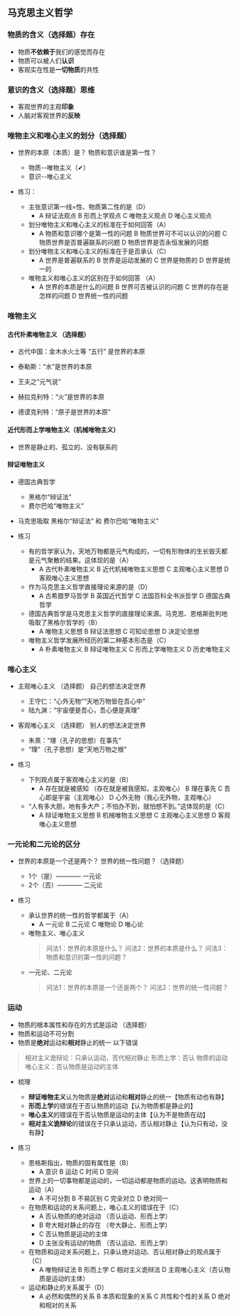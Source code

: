 ## 马克思主义哲学

### 物质的含义（选择题）**存在**

- 物质**不依赖于**我们的感觉而存在
- 物质可以被人们**认识**
- 客观实在性是**一切物质**的共性

### 意识的含义（选择题）**思维**

- 客观世界的主观**印象**
- 人脑对客观世界的**反映**

### 唯物主义和唯心主义的划分（选择题）

- 世界的本原（本质）是？ 物质和意识谁是第一性？
    - 物质--唯物主义（✔）
    - 意识--唯心主义

- 练习：
    - 主张意识第一线=性、物质第二性的是（D）
        - A 辩证法观点  B 形而上学观点  C 唯物主义观点  D 唯心主义观点
    - 划分唯物主义和唯心主义的标准在于如何回答（A）
        - A 物质和意识哪个是第一性的问题  B 物质世界可不可以认识的问题  C 物质世界是否普遍联系的问题  D 物质世界是否永恒发展的问题
    - 划分唯物主义和唯心主义的标准在于是否承认（C）
        - A 世界是普遍联系的  B 世界是运动发展的  C 世界是物质的  D 世界是统一的
    - 唯物主义和唯心主义的区别在于如何回答 （A）
        - A 世界的本质是什么的问题  B 世界可否被认识的问题  C 世界的存在是怎样的问题  D 世界统一性的问题

### 唯物主义

#### 古代朴素唯物主义 （选择题）

- 古代中国：金木水火土等 “五行” 是世界的本原
- 泰勒斯：“水”是世界的本原
- 王夫之“元气说”
- 赫拉克利特：“火”是世界的本原

- 德谟克利特：“原子是世界的本原”

#### 近代形而上学唯物主义（机械唯物主义）

- 世界是静止的、孤立的、没有联系的

#### 辩证唯物主义

- 德国古典哲学
    - 黑格尔“辩证法”
    - 费尔巴哈“唯物主义”

- 马克思吸取 黑格尔“辩证法” 和 费尔巴哈“唯物主义”

- 练习
    - 有的哲学家认为，天地万物都是元气构成的，一切有形物体的生长毁灭都是元气聚散的结果。这体现的是（A）
        - A 古代朴素唯物主义  B 近代机械唯物主义思想  C 主观唯心主义思想  D 客观唯心主义思想
    - 作为马克思主义哲学直接理论来源的是（D）
        - A 古希腊罗马哲学  B 英国近代哲学  C 法国百科全书派哲学  D 德国古典哲学
    - 德国古典哲学是马克思主义哲学的直接理论来源。马克思、恩格斯批判地吸取了黑格尔哲学的（B）
        - A 唯物主义思想  B 辩证法思想  C 可知论思想  D 决定论思想
    - 唯物主义哲学发展所经历的第二种基本形态是（C）
        - A 朴素唯物主义  B 辩证唯物主义  C 形而上学唯物主义   D 历史唯物主义

### 唯心主义

- 主观唯心主义 （选择题） 自己的想法决定世界
    - 王守仁：“心外无物”“天地万物皆在吾心中”
    - 陆九渊：“宇宙便是吾心，吾心便是真理”
- 客观唯心主义 （选择题） 别人的想法决定世界
    - 朱熹：“理（孔子的思想）在事先”
    - “理”（孔子思想）是“天地万物之根”

- 练习
    - 下列观点属于客观唯心主义的是（B）
        - A 存在就是被感知 （存在就是被我感知，主观唯心） B 理在事先  C 吾心即是宇宙（主观唯心）  D 心外无物（我心无外物，主观唯心）
    - “人有多大胆，地有多大产；不怕办不到，就怕想不到。”这体现的是（C）
        - A 辩证唯物主义思想  B 机械唯物主义思想  C 主观唯心主义思想  D 客观唯心主义思想

### 一元论和二元论的区分

- 世界的本原是一个还是两个？ 世界的统一性问题？（选择题）
    - 1个（是）———— 一元论
    - 2个（否）———— 二元论

- 练习
    - 承认世界的统一性的哲学都属于（A）
        - A 一元论  B 二元论  C 唯物论 D 唯心论
    - 唯物主义、唯心主义
        > 问法1：世界的本原是什么？
        > 问法2：世界的本质是什么？
        > 问法3：物质和意识的第一性的问题？
    - 一元论、二元论
        > 问法1：世界的本原是一个还是两个？
        > 问法2：世界的统一性问题？

### 运动

- 物质的根本属性和存在的方式是运动 （选择题）
- 物质和运动不可分割
- 物质是**绝对**运动和**相对**静止的统一
以下错误
> 相对主义诡辩论：只承认运动，否代相对静止
> 形而上学：否认 物质的运动
> 唯心主义：否认物质是运动的主体

- 梳理
    - **辩证唯物主义**认为物质是**绝对**运动和**相对**静止的统一【物质有动也有静】
    - **形而上学**的错误在于否认物质的运动【认为物质都是静止的】
    - **唯心主义**的错误在于否认物质是运动的主体【认为不是物质在动】
    - **相对主义诡辩论**的错误在于只承认运动，否认相对静止【认为只有动，没有静】

- 练习
    - 恩格斯指出，物质的固有属性是（B）
        - A 意识  B 运动  C 时间  D 空间
    - 世界上的一切事物都是运动的，一切运动都是物质的运动。这表明物质和运动（A）
        - A 不可分割  B 不易区别  C 完全对立  D 绝对同一
    - 在物质和运动的关系问题上，唯心主义的错误在于（C）
        - A 否认物质的绝对运动 （否认运动、形而上学）
        - B 夸大相对静止的存在 （夸大静止、形而上学）
        - C 否认物质是运动的主体
        - D 主张没有运动的物质 （否认运动、形而上学）
    - 在物质和运动关系问题上，只承认绝对运动、否认相对静止的观点属于（C）
        - A 唯物辩证法  B 形而上学  C 相对主义诡辩法  D 主观唯心主义（否认物质是运动的主体）
    - 运动和静止的关系属于（D）
        - A 必然和偶然的关系  B 本质和现象的关系  C 共性和个性的关系  D 绝对和相对的关系